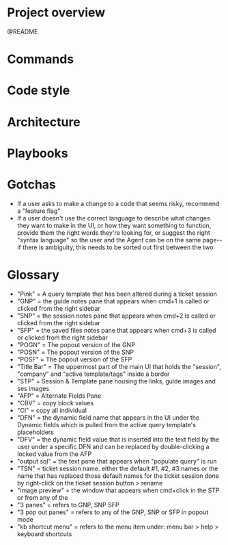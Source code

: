 # Project overview
@README

# Commands


# Code style


# Architecture


# Playbooks


# Gotchas
- If a user asks to make a change to a code that seems risky, recommend a "feature flag" 
- If a user doesn't use the correct language to describe what changes they want to make in the UI, or how they want something to function, provide them the right words they're looking for, or suggest the right "syntax language" so the user and the Agent can be on the same page--if there is ambiguity, this needs to be sorted out first between the two

# Glossary
- "Pink" = A query template that has been altered during a ticket session
- "GNP" = the guide notes pane that appears when cmd+1 is called or clicked from the right sidebar
- "SNP" = the session notes pane that appears when cmd+2 is called or clicked from the right sidebar
- "SFP" = the saved files notes pane that appears when cmd+3 is called or clicked from the right sidebar
- "POGN" = The popout version of the GNP
- "POSN" = The popout version of the SNP
- "POSF" = The popout version of the SFP
- "Title Bar" = The uppermost part of the main UI that holds the "session", "company" and "active template/tags" inside a border
- "STP" = Session & Template pane housing the links, guide images and ses images
- "AFP" = Alternate Fields Pane
- "CBV" = copy block values
- "CI" = copy all individual 
- "DFN" = the dynamic field name that appears in the UI under the Dynamic fields which is pulled from the active query template's placeholders
- "DFV" = the dynamic field value that is inserted into the text field by the user under a specific DFN and can be replaced by double-clicking a locked value from the AFP
- "output sql" = the text pane that appears when "populate query" is run
- "TSN" = ticket session name. either the default #1, #2, #3 names or the name that has replaced those default names for the ticket session done by right-click on the ticket session button > rename
- "image preview" = the window that appears when cmd+click in the STP or from any of the 
- "3 panes" = refers to GNP, SNP SFP
- "3 pop out panes" = refers to any of the GNP, SNP or SFP in popout mode
- "kb shortcut menu" = refers to the menu item under: menu bar > help > keyboard shortcuts

